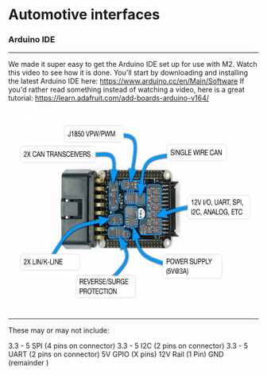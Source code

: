 Automotive interfaces
=====================

### **Arduino IDE**

------------------------------------------------------------------------

We made it super easy to get the Arduino IDE set up for use with M2. Watch this video to see how it is done.
You'll start by downloading and installing the latest Arduino IDE here:
<https://www.arduino.cc/en/Main/Software>
If you'd rather read something instead of watching a video, here is a great tutorial:
<https://learn.adafruit.com/add-boards-arduino-v164/>

<img src="/images/Interface_0d024.png" width="640" height="404" />

------------------------------------------------------------------------

These may or may not include:

3.3 - 5 SPI (4 pins on connector)
3.3 - 5 I2C (2 pins on connector)
3.3 - 5 UART (2 pins on connector)
5V GPIO (X pins)
12V Rail (1 Pin)
GND (remainder )
